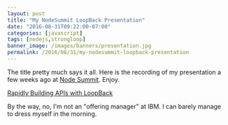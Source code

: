 ```yaml
---
layout: post
title: "My NodeSummit LoopBack Presentation"
date: "2016-08-31T09:22:00-07:00"
categories: [javascript]
tags: [nodejs,strongloop]
banner_image: /images/banners/presentation.jpg
permalink: /2016/08/31/my-nodesummit-loopback-presentation
---
```


The title pretty much says it all. Here is the recording of my presentation a few weeks ago at [Node Summit](http://nodesummit.com/). Enjoy.

<!--more-->


<a href="https://vimeo.com/180426331">Rapidly Building APIs with LoopBack</a>

By the way, no, I'm not an "offering manager" at IBM. I can barely manage to dress myself in the morning.